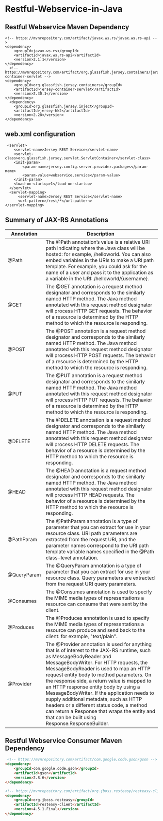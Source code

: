 # Restful-Webservice-in-Java

## Restful Webservice Maven Dependency
 

    <!-- https://mvnrepository.com/artifact/javax.ws.rs/javax.ws.rs-api -->
    <dependency>
        <groupId>javax.ws.rs</groupId>
        <artifactId>javax.ws.rs-api</artifactId>
        <version>2.1.1</version>
    </dependency>
      <!-- https://mvnrepository.com/artifact/org.glassfish.jersey.containers/jersey-container-servlet -->
    <dependency>
        <groupId>org.glassfish.jersey.containers</groupId>
        <artifactId>jersey-container-servlet</artifactId>
        <version>2.30.1</version>
    </dependency>
      <dependency>
        <groupId>org.glassfish.jersey.inject</groupId>
        <artifactId>jersey-hk2</artifactId>
        <version>2.28</version>
    </dependency>

## web.xml configuration

     <servlet>  
        <servlet-name>Jersey REST Service</servlet-name>  
        <servlet-class>org.glassfish.jersey.servlet.ServletContainer</servlet-class>  
        <init-param>  
            <param-name>jersey.config.server.provider.packages</param-name>  
            <param-value>webservice.service</param-value>  
        </init-param>  
        <load-on-startup>1</load-on-startup>  
      </servlet>  
      <servlet-mapping>
          <servlet-name>Jersey REST Service</servlet-name>
          <url-pattern>/rest/*</url-pattern>
    </servlet-mapping>

## Summary of JAX-RS Annotations

| Annotation  |  Description |
| ------------ | ------------ |
| @Path  |  The @Path annotation’s value is a relative URI path indicating where the Java class will be hosted: for example, /helloworld. You can also embed variables in the URIs to make a URI path template. For example, you could ask for the name of a user and pass it to the application as a variable in the URI: /helloworld/{username}. |
| @GET  |  The @GET annotation is a request method designator and corresponds to the similarly named HTTP method. The Java method annotated with this request method designator will process HTTP GET requests. The behavior of a resource is determined by the HTTP method to which the resource is responding. |
| @POST  | The @POST annotation is a request method designator and corresponds to the similarly named HTTP method. The Java method annotated with this request method designator will process HTTP POST requests. The behavior of a resource is determined by the HTTP method to which the resource is responding.  |
| @PUT  |  The @PUT annotation is a request method designator and corresponds to the similarly named HTTP method. The Java method annotated with this request method designator will process HTTP PUT requests. The behavior of a resource is determined by the HTTP method to which the resource is responding. |
| @DELETE  |  The @DELETE annotation is a request method designator and corresponds to the similarly named HTTP method. The Java method annotated with this request method designator will process HTTP DELETE requests. The behavior of a resource is determined by the HTTP method to which the resource is responding. |
| @HEAD  | The @HEAD annotation is a request method designator and corresponds to the similarly named HTTP method. The Java method annotated with this request method designator will process HTTP HEAD requests. The behavior of a resource is determined by the HTTP method to which the resource is responding.  |
| @PathParam  | The @PathParam annotation is a type of parameter that you can extract for use in your resource class. URI path parameters are extracted from the request URI, and the parameter names correspond to the URI path template variable names specified in the @Path class-level annotation.  |
| @QueryParam  |  The @QueryParam annotation is a type of parameter that you can extract for use in your resource class. Query parameters are extracted from the request URI query parameters. |
| @Consumes  | The @Consumes annotation is used to specify the MIME media types of representations a resource can consume that were sent by the client.  |
| @Produces  |  The @Produces annotation is used to specify the MIME media types of representations a resource can produce and send back to the client: for example, "text/plain". |
| @Provider  | The @Provider annotation is used for anything that is of interest to the JAX-RS runtime, such as MessageBodyReader and MessageBodyWriter. For HTTP requests, the MessageBodyReader is used to map an HTTP request entity body to method parameters. On the response side, a return value is mapped to an HTTP response entity body by using a MessageBodyWriter. If the application needs to supply additional metadata, such as HTTP headers or a different status code, a method can return a Response that wraps the entity and that can be built using Response.ResponseBuilder.  |


## Restful Webservice Consumer Maven Dependency

```markdown
 <!-- https://mvnrepository.com/artifact/com.google.code.gson/gson -->
<dependency>
    <groupId>com.google.code.gson</groupId>
    <artifactId>gson</artifactId>
    <version>2.8.6</version>
</dependency>

<!-- https://mvnrepository.com/artifact/org.jboss.resteasy/resteasy-client -->
<dependency>
    <groupId>org.jboss.resteasy</groupId>
    <artifactId>resteasy-client</artifactId>
    <version>4.5.1.Final</version>
</dependency>
```

